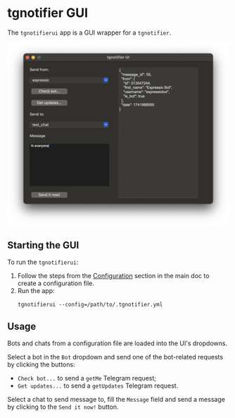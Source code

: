 # tgnotifier GUI

The `tgnotifierui` app is a GUI wrapper for a `tgnotifier`.

<img src="../../docs/gui.png" width="600">

## Starting the GUI

To run the `tgnotifierui`:

1. Follow the steps from the [Configuration](../../README.md#configuration) 
   section in the main doc to create a configuration file.
2. Run the app:
   ```shell
   tgnotifierui --config=/path/to/.tgnotifier.yml
   ```

## Usage

Bots and chats from a configuration file are loaded into the UI's dropdowns.

Select a bot in the `Bot` dropdown and send one of the bot-related requests by clicking the buttons:

* `Check bot...` to send a `getMe` Telegram request;
* `Get updates...` to send a `getUpdates` Telegram request.

Select a chat to send message to, fill the `Message` field
and send a message by clicking to the `Send it now!` button.